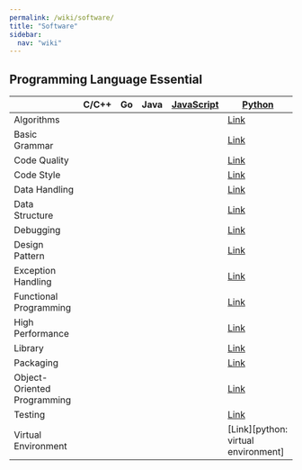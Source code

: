 ```yaml
---
permalink: /wiki/software/
title: "Software"
sidebar:
  nav: "wiki"
---
```


## Programming Language Essential

|                               | C/C++ | Go | Java | [JavaScript][javascript] | [Python][python]                            |
|-------------------------------|-------|----|------|--------------------------|---------------------------------------------|
| Algorithms                    |       |    |      |                          | [Link][python: algorithms]                  |
| Basic Grammar                 |       |    |      |                          | [Link][python: basic grammar]               |
| Code Quality                  |       |    |      |                          | [Link][python: code quality]                |
| Code Style                    |       |    |      |                          | [Link][python: code style]                  |
| Data Handling                 |       |    |      |                          | [Link][python: data handling]               |
| Data Structure                |       |    |      |                          | [Link][python: data structure]              |
| Debugging                     |       |    |      |                          | [Link][python: debugging]                   |
| Design Pattern                |       |    |      |                          | [Link][python: design pattern]              |
| Exception Handling            |       |    |      |                          | [Link][python: exception handling]          |
| Functional Programming        |       |    |      |                          | [Link][python: functional programming]      |
| High Performance              |       |    |      |                          | [Link][python: high performance]            |
| Library                       |       |    |      |                          | [Link][python: library]                     |
| Packaging                     |       |    |      |                          | [Link][python: packaging]                   |
| Object-Oriented Programming   |       |    |      |                          | [Link][python: object-oriented programming] |
| Testing                       |       |    |      |                          | [Link][python: testing]                     |
| Virtual Environment           |       |    |      |                          | [Link][python: virtual environment]         |

[javascript]: programming_language_essential/javascript.md
[python]: programming_language_essential/python.md
[python: algorithms]: programming_language_essential/python.md#algorithms
[python: basic grammar]: programming_language_essential/python.md#basic-grammar
[python: code quality]: programming_language_essential/python.md#code-quality
[python: code style]: programming_language_essential/python.md#code-style
[python: data handling]: programming_language_essential/python.md#data-handling
[python: data structure]: programming_language_essential/python.md#data-structure
[python: debugging]: programming_language_essential/python.md#debugging
[python: design pattern]: programming_language_essential/python.md#design-pattern
[python: exception handling]: programming_language_essential/python.md#exception-handling
[python: functional programming]: programming_language_essential/python.md#functional-programming
[python: high performance]: programming_language_essential/python.md#high-performance
[python: library]: programming_language_essential/python.md#library
[python: packaging]: programming_language_essential/python.md#packaging
[python: object-oriented programming]: programming_language_essential/python.md#object-oriented-programming
[python: testing]: programming_language_essential/python.md#testing
[python: virtual-environment]: programming_language_essential/python.md#virtual-environment

